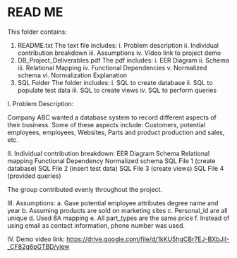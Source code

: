 # READ ME

This folder contains:
1. README.txt
	The text file includes:
	i. Problem description
	ii. Individual contribution breakdown
	iii. Assumptions
	iv. Video link to project demo
2. DB_Project_Deliverables.pdf
	The pdf includes:
	i. EER Diagram
	ii. Schema
	iii. Relational Mapping
	iv. Functional Dependencies
	v. Normalized schema
	vi. Normalization Explanation
3. SQL Folder
	The folder includes:
	i. SQL to create database
	ii. SQL to populate test data
	iii. SQL to create views
	iv. SQL to perform queries


I. Problem Description:

Company ABC wanted a database system to record different aspects of their business. Some of these aspects include:
Customers, potential employees, employees, Websites, Parts and product production and sales, etc.

II. Individual contribution breakdown:
EER Diagram
Schema
Relational mapping
Functional Dependency
Normalized schema
SQL File 1 (create database)
SQL File 2 (insert test data)
SQL File 3 (create views)
SQL File 4 (provided queries)

The group contributed evenly throughout the project.

III. Assumptions:
	a. Gave potential employee attributes degree name and year
	b. Assuming products are sold on marketing sites
	c. Personal_id are all unique
	d. Used 8A mapping
	e. All part_types are the same price
	f. Instead of using email as contact information, phone number was used.

IV. Demo video link: https://drive.google.com/file/d/1kKU5hgCBr7EJ-BXbJjI-_CF82g6pGTBD/view


